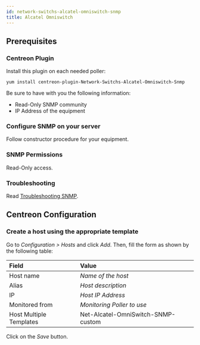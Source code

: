 ```yaml
---
id: network-switchs-alcatel-omniswitch-snmp
title: Alcatel Omniswitch
---
```


## Prerequisites

### Centreon Plugin

Install this plugin on each needed poller:

``` shell
yum install centreon-plugin-Network-Switchs-Alcatel-Omniswitch-Snmp
```

Be sure to have with you the following information:

  - Read-Only SNMP community
  - IP Address of the equipment

### Configure SNMP on your server

Follow constructor procedure for your equipment.

### SNMP Permissions

Read-Only access.

### Troubleshooting

Read [Troubleshooting
SNMP](../getting-started/how-to-guides/troubleshooting-plugins.md/#troubleshooting-snmp).

## Centreon Configuration

### Create a host using the appropriate template

Go to *Configuration \> Hosts* and click *Add*. Then, fill the form as shown by
the following table:

| Field                                | Value                              |
| :----------------------------------- | :--------------------------------- |
| Host name                            | *Name of the host*                 |
| Alias                                | *Host description*                 |
| IP                                   | *Host IP Address*                  |
| Monitored from                       | *Monitoring Poller to use*         |
| Host Multiple Templates              | Net-Alcatel-OmniSwitch-SNMP-custom |

Click on the *Save* button.
